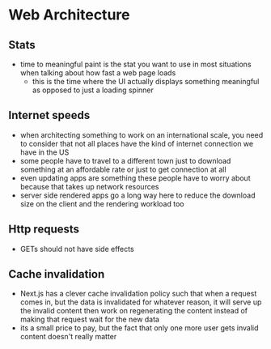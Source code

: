 # Web Architecture

## Stats
- time to meaningful paint is the stat you want to use in most situations when talking about how fast a web page loads
  - this is the time where the UI actually displays something meaningful as opposed to just a loading spinner

## Internet speeds
- when architecting something to work on an international scale, you need to consider that not all places have the kind of internet connection we have in the US
- some people have to travel to a different town just to download something at an affordable rate or just to get connection at all
- even updating apps are something these people have to worry about because that takes up network resources
- server side rendered apps go a long way here to reduce the download size on the client and the rendering workload too

## Http requests
- GETs should not have side effects

## Cache invalidation
- Next.js has a clever cache invalidation policy such that when a request comes in, but the data is invalidated for whatever reason, it will serve up the invalid content then work on regenerating the content instead of making that request wait for the new data
- its a small price to pay, but the fact that only one more user gets invalid content doesn't really matter